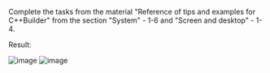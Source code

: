 Complete the tasks from the material "Reference of tips and examples for C++Builder" from the section "System" - 1-6 and "Screen and desktop" - 1-4.

Result:

![image](https://github.com/user-attachments/assets/980a4c9c-a243-43f8-9f9c-0c579455b207)
![image](https://github.com/user-attachments/assets/4510f86f-6525-48f5-822a-4dd45dc54183)
